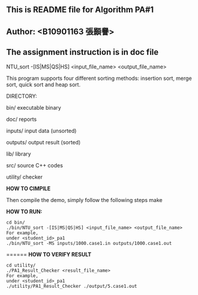 ## This is README file for Algorithm PA#1
## Author: <B10901163 張顥譽>
## The assignment instruction is in doc file  


NTU_sort -[IS|MS|QS|HS] <input_file_name> <output_file_name>

This program supports four different sorting methods: insertion sort, merge sort, quick sort and heap sort.

DIRECTORY:

bin/	  executable binary

doc/	  reports

inputs/   input data (unsorted)

outputs/  output result (sorted)

lib/	  library

src/ 	  source C++ codes

utility/  checker

**HOW TO CIMPILE**

Then compile the demo, simply follow the following steps
	make

**HOW TO RUN:**

	cd bin/
	./bin/NTU_sort -[IS|MS|QS|HS] <input_file_name> <output_file_name>
	For example,
	under <student_id>_pa1
	./bin/NTU_sort -MS inputs/1000.case1.in outputs/1000.case1.out
======
**HOW TO VERIFY RESULT**

    cd utility/
    ./PA1_Result_Checker <result_file_name>
	For example,
	under <student_id>_pa1
	./utility/PA1_Result_Checker ./output/5.case1.out

